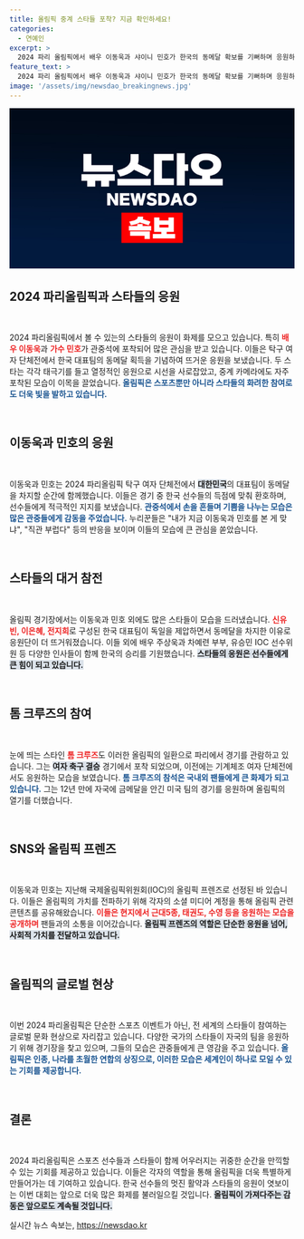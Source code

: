 ```yaml
---
title: 올림픽 중계 스타들 포착? 지금 확인하세요!
categories:
  - 연예인
excerpt: >
  2024 파리 올림픽에서 배우 이동욱과 샤이니 민호가 한국의 동메달 확보를 기뻐하며 응원하는 모습이 포착됐다. 할리우드 스타 톰 크루즈도 경기장을 찾아 올림픽의 열기를 더하고 있다. 이들의 스타성은 팬들의 큰 관심을 모으고 있다!
feature_text: >
  2024 파리 올림픽에서 배우 이동욱과 샤이니 민호가 한국의 동메달 확보를 기뻐하며 응원하는 모습이 포착됐다. 할리우드 스타 톰 크루즈도 경기장을 찾아 올림픽의 열기를 더하고 있다. 이들의 스타성은 팬들의 큰 관심을 모으고 있다!
image: '/assets/img/newsdao_breakingnews.jpg'
---
```


<p><img src="/assets/img/newsdao_breakingnews.jpg" alt="koreaapp 속보" /></p>

<h2 data-ke-size="size26">2024 파리올림픽과 스타들의 응원</h2>

<p data-ke-size="size16">&nbsp;</p>

<p>2024 파리올림픽에서 볼 수 있는의 스타들의 응원이 화제를 모으고 있습니다. 특히 <b><span style="color: #ee2323;">배우 이동욱</span></b>과 <b><span style="color: #ee2323;">가수 민호</span></b>가 관중석에 포착되어 많은 관심을 받고 있습니다. 이들은 탁구 여자 단체전에서 한국 대표팀의 동메달 획득을 기념하여 뜨거운 응원을 보냈습니다. 두 스타는 각각 태극기를 들고 열정적인 응원으로 시선을 사로잡았고, 중계 카메라에도 자주 포착된 모습이 이목을 끌었습니다. <b><span style="color: #1a5490;">올림픽은 스포츠뿐만 아니라 스타들의 화려한 참여로도 더욱 빛을 발하고 있습니다.</span></b></p>

<p data-ke-size="size16">&nbsp;</p>

<h2 data-ke-size="size26">이동욱과 민호의 응원</h2>

<p data-ke-size="size16">&nbsp;</p>

<p>이동욱과 민호는 2024 파리올림픽 탁구 여자 단체전에서 <b><span style="background-color: #21538527;">대한민국</span></b>의 대표팀이 동메달을 차지할 순간에 함께했습니다. 이들은 경기 중 한국 선수들의 득점에 맞춰 환호하며, 선수들에게 적극적인 지지를 보냈습니다. <b><span style="color: #1a5490;">관중석에서 손을 흔들며 기쁨을 나누는 모습은 많은 관중들에게 감동을 주었습니다.</span></b> 누리꾼들은 "내가 지금 이동욱과 민호를 본 게 맞냐", "직관 부럽다" 등의 반응을 보이며 이들의 모습에 큰 관심을 쏟았습니다.</p>

<p data-ke-size="size16">&nbsp;</p>

<h2 data-ke-size="size26">스타들의 대거 참전</h2>

<p data-ke-size="size16">&nbsp;</p>

<p>올림픽 경기장에서는 이동욱과 민호 외에도 많은 스타들이 모습을 드러냈습니다. <b><span style="color: #ee2323;">신유빈, 이은혜, 전지희</span></b>로 구성된 한국 대표팀이 독일을 제압하면서 동메달을 차지한 이유로 응원단이 더 뜨거워졌습니다. 이들 외에 배우 주상욱과 차예련 부부, 유승민 IOC 선수위원 등 다양한 인사들이 함께 한국의 승리를 기원했습니다. <b><span style="background-color: #21538527;">스타들의 응원은 선수들에게 큰 힘이 되고 있습니다.</span></b></p>

<p data-ke-size="size16">&nbsp;</p>

<h2 data-ke-size="size26">톰 크루즈의 참여</h2>

<p data-ke-size="size16">&nbsp;</p>

<p>눈에 띄는 스타인 <b><span style="color: #ee2323;">톰 크루즈</span></b>도 이러한 올림픽의 일환으로 파리에서 경기를 관람하고 있습니다. 그는 <b><span style="background-color: #21538527;">여자 축구 결승</span></b> 경기에서 포착 되었으며, 이전에는 기계체조 여자 단체전에서도 응원하는 모습을 보였습니다. <b><span style="color: #1a5490;">톰 크루즈의 참석은 국내외 팬들에게 큰 화제가 되고 있습니다.</span></b> 그는 12년 만에 자국에 금메달을 안긴 미국 팀의 경기를 응원하며 올림픽의 열기를 더했습니다.</p>

<p data-ke-size="size16">&nbsp;</p>

<h2 data-ke-size="size26">SNS와 올림픽 프렌즈</h2>

<p data-ke-size="size16">&nbsp;</p>

<p>이동욱과 민호는 지난해 국제올림픽위원회(IOC)의 올림픽 프렌즈로 선정된 바 있습니다. 이들은 올림픽의 가치를 전파하기 위해 각자의 소셜 미디어 계정을 통해 올림픽 관련 콘텐츠를 공유해왔습니다. <b><span style="color: #ee2323;">이들은 현지에서 근대5종, 태권도, 수영 등을 응원하는 모습을 공개하며</span></b> 팬들과의 소통을 이어갔습니다. <b><span style="background-color: #21538527;">올림픽 프렌즈의 역할은 단순한 응원을 넘어, 사회적 가치를 전달하고 있습니다.</span></b></p>

<p data-ke-size="size16">&nbsp;</p>

<h2 data-ke-size="size26">올림픽의 글로벌 현상</h2>

<p data-ke-size="size16">&nbsp;</p>

<p>이번 2024 파리올림픽은 단순한 스포츠 이벤트가 아닌, 전 세계의 스타들이 참여하는 글로벌 문화 현상으로 자리잡고 있습니다. 다양한 국가의 스타들이 자국의 팀을 응원하기 위해 경기장을 찾고 있으며, 그들의 모습은 관중들에게 큰 영감을 주고 있습니다. <b><span style="color: #1a5490;">올림픽은 인종, 나라를 초월한 연합의 상징으로, 이러한 모습은 세계인이 하나로 모일 수 있는 기회를 제공합니다.</span></b></p>

<p data-ke-size="size16">&nbsp;</p>

<h2 data-ke-size="size26">결론</h2>

<p data-ke-size="size16">&nbsp;</p>

<p>2024 파리올림픽은 스포츠 선수들과 스타들이 함께 어우러지는 귀중한 순간을 만끽할 수 있는 기회를 제공하고 있습니다. 이들은 각자의 역할을 통해 올림픽을 더욱 특별하게 만들어가는 데 기여하고 있습니다. 한국 선수들의 멋진 활약과 스타들의 응원이 엿보이는 이번 대회는 앞으로 더욱 많은 화제를 불러일으킬 것입니다. <b><span style="background-color: #21538527;">올림픽이 가져다주는 감동은 앞으로도 계속될 것입니다.</span></b></p>
실시간 뉴스 속보는, <a href="https://newsdao.kr" rel="dofollow">https://newsdao.kr</a>


